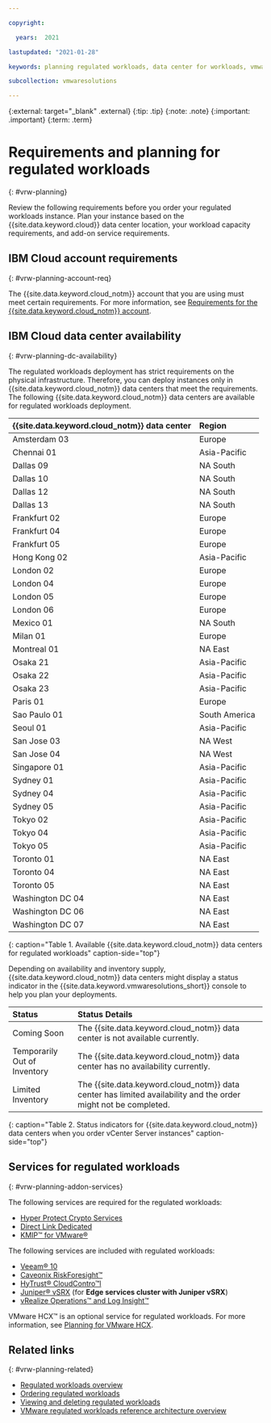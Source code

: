 ```yaml
---

copyright:

  years:  2021

lastupdated: "2021-01-28"

keywords: planning regulated workloads, data center for workloads, vmware workloads data centers

subcollection: vmwaresolutions

---
```


{:external: target="_blank" .external}
{:tip: .tip}
{:note: .note}
{:important: .important}
{:term: .term}

# Requirements and planning for regulated workloads
{: #vrw-planning}

Review the following requirements before you order your regulated workloads instance. Plan your instance based on the {{site.data.keyword.cloud}} data center location, your workload capacity requirements, and add-on service requirements.

## IBM Cloud account requirements
{: #vrw-planning-account-req}

The {{site.data.keyword.cloud_notm}} account that you are using must meet certain requirements. For more information, see [Requirements for the {{site.data.keyword.cloud_notm}} account](/docs/vmwaresolutions?topic=vmwaresolutions-cloud-infra-acct-req).

## IBM Cloud data center availability
{: #vrw-planning-dc-availability}

The regulated workloads deployment has strict requirements on the physical infrastructure. Therefore, you can deploy instances only in {{site.data.keyword.cloud_notm}} data centers that meet the requirements. The following {{site.data.keyword.cloud_notm}} data centers are available for regulated workloads deployment.

| {{site.data.keyword.cloud_notm}} data center | Region |
|:----------------------|:-------|
| Amsterdam 03 | Europe |
| Chennai 01 | Asia-Pacific |
| Dallas 09 | NA South |
| Dallas 10 | NA South |
| Dallas 12 | NA South |
| Dallas 13 | NA South |
| Frankfurt 02 | Europe |
| Frankfurt 04 | Europe |
| Frankfurt 05 | Europe |
| Hong Kong 02 | Asia-Pacific |
| London 02 | Europe |
| London 04 | Europe |
| London 05 | Europe |
| London 06 | Europe |
| Mexico 01 | NA South |
| Milan 01 | Europe |
| Montreal 01 | NA East |
| Osaka 21 | Asia-Pacific |
| Osaka 22 | Asia-Pacific |
| Osaka 23 | Asia-Pacific |
| Paris 01 | Europe |
| Sao Paulo 01 | South America |
| Seoul 01 | Asia-Pacific |
| San Jose 03 | NA West |
| San Jose 04 | NA West |
| Singapore 01| Asia-Pacific |
| Sydney 01 | Asia-Pacific |
| Sydney 04 | Asia-Pacific |
| Sydney 05 | Asia-Pacific |
| Tokyo 02 | Asia-Pacific |
| Tokyo 04 | Asia-Pacific |
| Tokyo 05 | Asia-Pacific |
| Toronto 01 | NA East |
| Toronto 04 | NA East |
| Toronto 05 | NA East |
| Washington DC 04 | NA East |
| Washington DC 06 | NA East |
| Washington DC 07 | NA East |
{: caption="Table 1. Available {{site.data.keyword.cloud_notm}} data centers for regulated workloads" caption-side="top"}

Depending on availability and inventory supply, {{site.data.keyword.cloud_notm}} data centers might display a status indicator in the {{site.data.keyword.vmwaresolutions_short}} console to help you plan your deployments.

| Status | Status Details |
|:------------------------------|:--------------------------------------------------|
| Coming Soon                   | The {{site.data.keyword.cloud_notm}} data center is not available currently. |
| Temporarily Out of Inventory  | The {{site.data.keyword.cloud_notm}} data center has no availability currently. |
| Limited Inventory             | The {{site.data.keyword.cloud_notm}} data center has limited availability and the order might not be completed. |
{: caption="Table 2. Status indicators for {{site.data.keyword.cloud_notm}} data centers when you order vCenter Server instances" caption-side="top"}

## Services for regulated workloads
{: #vrw-planning-addon-services}

The following services are required for the regulated workloads:
* [Hyper Protect Crypto Services](https://cloud.ibm.com/catalog/services/hyper-protect-crypto-services)
* [Direct Link Dedicated](https://cloud.ibm.com/interconnectivity/direct-link)
* [KMIP™ for VMware®](https://cloud.ibm.com/infrastructure/vmware-solutions/console/servicestandalonenew/KMIPAdapter)

The following services are included with regulated workloads:
* [Veeam® 10](/docs/vmwaresolutions?topic=vmwaresolutions-veeamvm_overview)
* [Caveonix RiskForesight™](/docs/vmwaresolutions?topic=vmwaresolutions-caveonix_considerations)
* [HyTrust® CloudContro™l](/docs/vmwaresolutions?topic=vmwaresolutions-htcc_considerations)
* [Juniper® vSRX](/docs/vmwaresolutions?topic=vmwaresolutions-juniper-overview) (for **Edge services cluster with Juniper vSRX**)
* [vRealize Operations™ and Log Insight™](/docs/vmwaresolutions?topic=vmwaresolutions-vrops_overview)

VMware HCX™ is an optional service for regulated workloads. For more information, see [Planning for VMware HCX](/docs/vmwaresolutions?topic=vmwaresolutions-vc_planning#vc_planning-addon-services-hcx).

## Related links
{: #vrw-planning-related}

* [Regulated workloads overview](/docs/vmwaresolutions?topic=vmwaresolutions-vrw-overview)
* [Ordering regulated workloads](/docs/vmwaresolutions?topic=vmwaresolutions-vrw-orderinginstance)
* [Viewing and deleting regulated workloads](/docs/vmwaresolutions?topic=vmwaresolutions-vrw-view-delete-instance)
* [VMware regulated workloads reference architecture overview](/docs/vmwaresolutions?topic=vmwaresolutions-vrw-archi-overview)
